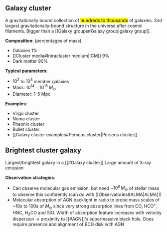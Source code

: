 ## Galaxy cluster
A gravitationally bound collection of <mark class="hltr-grey">hundreds to thousands</mark> of galaxies. 2nd largest gravitationally-bound structure in the universe after cosmic filaments. Bigger than a [[Galaxy groups#Galaxy group|galaxy group]].

**Composition**: (percentages of mass)
- Galaxies 1%
- [[Cluster media#Intracluster medium|ICM]] 9%
- Dark matter 90%

**Typical parameters**:
- $10^2$ to $10^3$ member galaxies
- Mass: $10^{14}-10^{15}$ $M_\odot$ 
- Diameter: 1-5 Mpc

**Examples**:
- Virgo cluster
- Noma cluster
- Pheonix cluster
- Bullet cluster
- [[Galaxy cluster examples#Perseus cluster|Perseus cluster]]


## Brightest cluster galaxy
Largest/brightest galaxy in a [[#Galaxy cluster]]
Large amount of X-ray emission

**Observation strategies**:
- Can observe molecular gas emission, but need ~$10^8\,M_\odot$ of stellar mass to observe this confidently (can do with [[Observatories#ALMA|ALMA]])
- Molecular absorption of AGN backlight in radio to probe mass scales of ~10s to 100s of $M_\odot$ since very strong absorption lines from CO, HCO$^+$, HNC, H$_2$CO and SiO. Width of absorption feature increases with velocity dispersion -> proximity to [[#AGN]]'s supermassive black hole. Does require presence and alignment of BCG disk with AGN